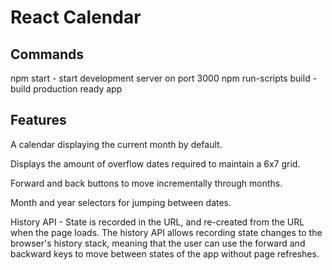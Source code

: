# React Calendar

## Commands
npm start - start development server on port 3000
npm run-scripts build - build production ready app

## Features
A calendar displaying the current month by default.

Displays the amount of overflow dates required to maintain a 6x7 grid.

Forward and back buttons to move incrementally through months.

Month and year selectors for jumping between dates.

History API - State is recorded in the URL, and re-created from the URL when the page loads. The history API allows recording state changes to the browser's history stack, meaning that the user can use the forward and backward keys to move between states of the app without page refreshes.
